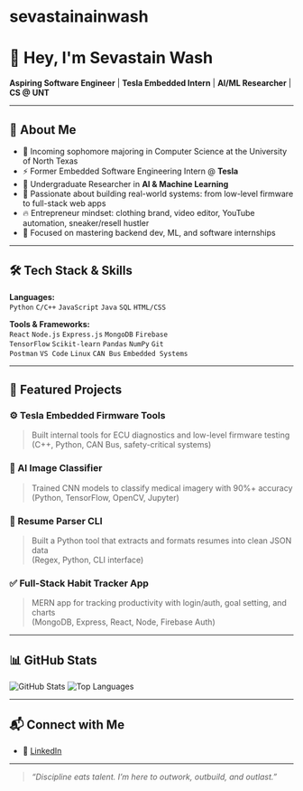 # sevastainainwash
# 👋 Hey, I'm Sevastain Wash

**Aspiring Software Engineer** | **Tesla Embedded Intern** | **AI/ML Researcher** | **CS @ UNT**

---

## 🚀 About Me

- 🧠 Incoming sophomore majoring in Computer Science at the University of North Texas  
- ⚡ Former Embedded Software Engineering Intern @ **Tesla**  
- 🤖 Undergraduate Researcher in **AI & Machine Learning**  
- 💼 Passionate about building real-world systems: from low-level firmware to full-stack web apps  
- 🔥 Entrepreneur mindset: clothing brand, video editor, YouTube automation, sneaker/resell hustler  
- 🎯 Focused on mastering backend dev, ML, and software internships

---

## 🛠️ Tech Stack & Skills

**Languages:**  
`Python` `C/C++` `JavaScript` `Java` `SQL` `HTML/CSS`

**Tools & Frameworks:**  
`React` `Node.js` `Express.js` `MongoDB` `Firebase`  
`TensorFlow` `Scikit-learn` `Pandas` `NumPy` `Git`  
`Postman` `VS Code` `Linux` `CAN Bus` `Embedded Systems`

---

## 📂 Featured Projects

### ⚙️ Tesla Embedded Firmware Tools
> Built internal tools for ECU diagnostics and low-level firmware testing  
> (C++, Python, CAN Bus, safety-critical systems)

### 🧠 AI Image Classifier
> Trained CNN models to classify medical imagery with 90%+ accuracy  
> (Python, TensorFlow, OpenCV, Jupyter)

### 🧾 Resume Parser CLI
> Built a Python tool that extracts and formats resumes into clean JSON data  
> (Regex, Python, CLI interface)

### ✅ Full-Stack Habit Tracker App
> MERN app for tracking productivity with login/auth, goal setting, and charts  
> (MongoDB, Express, React, Node, Firebase Auth)

---

## 📊 GitHub Stats

![GitHub Stats](https://github-readme-stats.vercel.app/api?username=sevastainwash&show_icons=true&theme=radical)
![Top Languages](https://github-readme-stats.vercel.app/api/top-langs/?username=sevastainwash&layout=compact&theme=radical)

---

## 📬 Connect with Me

- 🔗 [LinkedIn](https://linkedin.com/in/sevastainwash)   


---

> _“Discipline eats talent. I’m here to outwork, outbuild, and outlast.”_  
